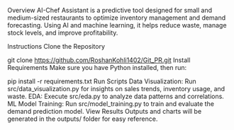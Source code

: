 Overview
AI-Chef Assistant is a predictive tool designed for small and medium-sized restaurants to optimize inventory management and demand forecasting. Using AI and machine learning, it helps reduce waste, manage stock levels, and improve profitability.

Instructions
Clone the Repository

git clone https://github.com/RoshanKohli1402/Git_PR.git
Install Requirements
Make sure you have Python installed, then run:

pip install -r requirements.txt
Run Scripts
Data Visualization: Run src/data_visualization.py for insights on sales trends, inventory usage, and waste.
EDA: Execute src/eda.py to analyze data patterns and correlations.
ML Model Training: Run src/model_training.py to train and evaluate the demand prediction model.
View Results
Outputs and charts will be generated in the outputs/ folder for easy reference.

